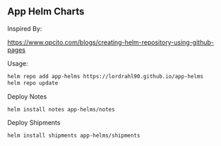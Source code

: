 ## App Helm Charts

Inspired By:

https://www.opcito.com/blogs/creating-helm-repository-using-github-pages

Usage:

```bash
helm repo add app-helms https://lordrahl90.github.io/app-helms
helm repo update
```

Deploy Notes

```bash
helm install notes app-helms/notes
```

Deploy Shipments

```bash
helm install shipments app-helms/shipments
```